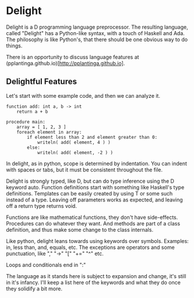 Delight
=======

Delight is a D programming language preprocessor. The resulting language, called "Delight" has a Python-like syntax, with a touch of Haskell and Ada. The philosophy is like Python's, that there should be one obvious way to do things.

There is an opportunity to discuss language features at (pplantinga.github.io)[http://pplantinga.github.io].

Delightful Features
-------------------

Let's start with some example code, and then we can analyze it.

	function add: int a, b -> int
		return a + b

	procedure main:
		array = [ 1, 2, 3 ]
		foreach element in array:
			if element less than 2 and element greater than 0:
				writeln( add( element, 4 ) )
			else:
				writeln( add( element, -2 ) )

In delight, as in python, scope is determined by indentation. You can indent with spaces or tabs, but it must be consistent throughout the file.

Delight is strongly typed, like D, but can do type inference using the D keyword auto. Function definitions start with something like Haskell's type definitions. Templates can be easily created by using T or some such instead of a type. Leaving off parameters works as expected, and leaving off a return type returns void.

Functions are like mathematical functions, they don't have side-effects. Procedures can do whatever they want. And methods are part of a class definition, and thus make some change to the class internals.

Like python, delight leans towards using keywords over symbols. Examples: in, less than, and, equals, etc. The exceptions are operators and some punctuation, like "," "->" "[" "+=" "^" etc.

Loops and conditionals end in ":"

The language as it stands here is subject to expansion and change, it's still in it's infancy. I'll keep a list here of the keywords and what they do once they solidify a bit more.

